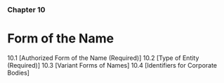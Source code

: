 ### Chapter 10

# Form of the Name

10.1   [Authorized Form of the Name (Required)]
10.2   [Type of Entity (Required)]
10.3   [Variant Forms of Names]
10.4   [Identifiers for Corporate Bodies]

